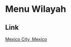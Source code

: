 # Menu Wilayah

## Link

[Mexico City, Mexico](https://github.com/gigit-pemilu/pemilu-2024-99-luar-negeri/tree/main/pileg-dpr/hitung-suara/sub/99-luar-negeri/sub/75-mexico-city-mexico/sub/01-mexico-city-mexico/sub/0001-mexico-city-mexico)

